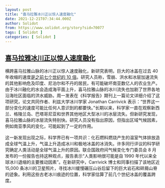 ```yaml
---
layout: post
title: "喜马拉雅冰川正以惊人速度融化"
date: 2021-12-21T07:34:44.000Z
author: Solidot
from: https://www.solidot.org/story?sid=70077
tags: [ Solidot ]
categories: [ Solidot ]
---
```

<!--1640072084000-->
[喜马拉雅冰川正以惊人速度融化](https://www.solidot.org/story?sid=70077)
------

<div>
横跨喜马拉雅山脉的冰川正以惊人速度融化，新研究表明，巨大的冰盖在过去 40 年收缩的速度<a href="https://www.wsj.com/articles/himalayan-glaciers-are-melting-at-furious-rate-new-study-shows-11639994402">是之前七个世纪的 10 倍</a>。研究人员称，雪崩、洪水和冰层加速流失的其他影响危及印度、尼泊尔和不丹的居民，有可能破坏南亚数亿人的农业生产。由于冰川融化的水会造成海平面上升，喜马拉雅山脉的冰川流失也加剧了世界各地沿海社区面临的洪水威胁。周一发表在《科学报告》期刊上一篇论文详细介绍了这项研究，论文共同作者、利兹大学冰川学家 Jonathan Carrivick 表示：“世界这一部分变化的速度可能比任何人意识到的都要快。”长期以来，科学家一直在观察新西兰、格陵兰岛、巴塔哥尼亚和世界其他地区大型冰川的冰层流失。但新研究发现，喜马拉雅山脉的冰层流失特别快。研究人员没有指出原因，但指出区域气候因素，例如南亚季风的变化，可能起到了一定的作用。<br><br>这一新发现出现之际，科学界已有一项共识：化石燃料燃烧产生的温室气体排放造成全球气温上升，气温上升造成冰川和极地冰盖的冰消失。许多同行评议的科学研究确定人类活动是全球气温上升的原因。联合国政府间气候变化专门委员会 8 月发布的一份报告也持这种观点，报告表示“人类影响很可能是自 1990 年代以来全球冰川退缩的主要推动因素”。在新研究中，Carrivick 博士和同事扫描了该地区近 15,000 条冰川的卫星照片，寻找冰川缓慢碾压山谷后留下的巨大岩石和碎屑山脊的迹象。利用这些古老冰川痕迹的位置，科学家估算了前几个世纪冰盖的覆盖跨度。
</div>
